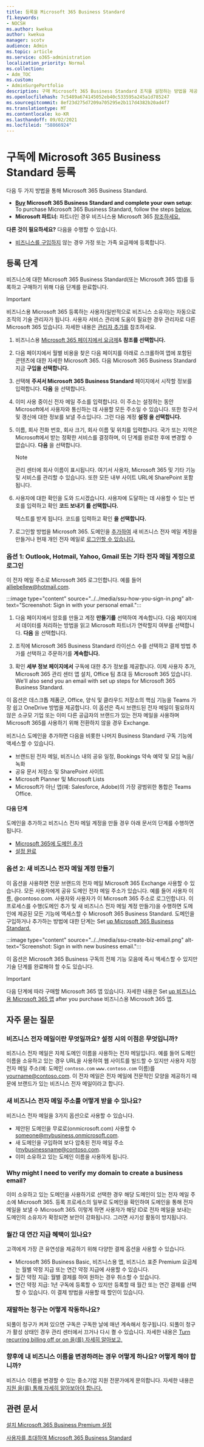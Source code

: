 ```yaml
---
title: 등록을 Microsoft 365 Business Standard
f1.keywords:
- NOCSH
ms.author: kwekua
author: kwekua
manager: scotv
audience: Admin
ms.topic: article
ms.service: o365-administration
localization_priority: Normal
ms.collection:
- Adm_TOC
ms.custom:
- AdminSurgePortfolio
description: 구매 Microsoft 365 Business Standard 조직을 설정하는 방법을 제공합니다.
ms.openlocfilehash: 7c5489a674145052eb40c533595a245a1d785247
ms.sourcegitcommit: 8ef23d275d7209a705295e2b117d4382b20ad4f7
ms.translationtype: MT
ms.contentlocale: ko-KR
ms.lasthandoff: 09/02/2021
ms.locfileid: "58866924"
---
```

# <a name="sign-up-for-a-microsoft-365-business-standard-subscription"></a>구독에 Microsoft 365 Business Standard 등록

다음 두 가지 방법을 통해 Microsoft 365 Business Standard.
- **[Buy](https://go.microsoft.com/fwlink/?linkid=2109397) Microsoft 365 Business Standard and complete your own setup**: To purchase Microsoft 365 Business Standard, follow the steps [below.](#sign-up-steps)
- **Microsoft 파트너:** 파트너인 경우 비즈니스용 Microsoft 365 [참조하세요.](../../business/get-microsoft-365-business.md)

**다른 것이 필요하세요?** 다음을 수행할 수 있습니다.

- [비즈니스를 구입하지](https://go.microsoft.com/fwlink/?linkid=2109398) 않는 경우 가정 또는 가족 요금제에 등록합니다.

## <a name="sign-up-steps"></a>등록 단계

비즈니스에 대한 Microsoft 365 Business Standard(또는 Microsoft 365 앱)를 등록하고 구매하기 위해 다음 단계를 완료합니다.

> [!IMPORTANT]
> 비즈니스용 Microsoft 365 등록하는 사용자(일반적으로 비즈니스 소유자)는 자동으로 조직의 기술 관리자가 됩니다. 사용자 서비스 관리에 도움이 필요한 경우 관리자로 다른 Microsoft 365 있습니다. 자세한 내용은 [관리자 추가를](../../business-video/add-admin.md) 참조하세요.

1. 비즈니스용 [Microsoft 365 페이지에서 요금제](https://go.microsoft.com/fwlink/?linkid=2109654)& **참조를 선택합니다.**
2. 다음 페이지에서 월별 비용을 찾은 다음 페이지를 아래로 스크롤하여 앱에 포함된 콘텐츠에 대한 자세한 Microsoft 365. 다음 Microsoft 365 Business Standard 지금 **구입을 선택합니다.**
3. 선택해 **주셔서 Microsoft 365 Business Standard** 페이지에서 시작할 정보를 입력합니다. **다음** 을 선택합니다.
4. 이미 사용 중이신 전자 메일 주소를 입력합니다. 이 주소는 설정하는 동안 Microsoft에서 사용자와 통신하는 데 사용할 모든 주소일 수 있습니다. 또한 청구서 및 갱신에 대한 정보를 보낼 주소입니다. 그런 다음 계정 **설정 을 선택합니다.**
5. 이름, 회사 전화 번호, 회사 크기, 회사 이름 및 위치를 입력합니다. 국가 또는 지역은 Microsoft에서 받는 정확한 서비스를 결정하며, 이 단계를 완료한 후에 변경할 수 없습니다. **다음** 을 선택합니다.

    > [!NOTE]
    > 관리 센터에 회사 이름이 표시됩니다. 여기서 사용자, Microsoft 365 및 기타 기능 및 서비스를 관리할 수 있습니다. 또한 모든 내부 사이트 URL에 SharePoint 포함됩니다.

6. 사용자에 대한 확인을 도와 드시겠습니다. 사용자에 도달하는 데 사용할 수 있는 번호를 입력하고 확인 **코드 보내기 를 선택합니다.**

   텍스트를 받게 됩니다. 코드를 입력하고 확인 **을 선택합니다.**

7. 로그인할 방법을 Microsoft 365. 도메인을 [추가하여](#option-2-create-a-new-business-email-account) 새 비즈니스 전자 메일 계정을 만들거나 현재 개인 전자 메일로 [로그인할 수 있습니다.](#option-1-sign-in-with-your-outlook-hotmail-yahoo-gmail-or-other-email-account)

### <a name="option-1-sign-in-with-your-outlook-hotmail-yahoo-gmail-or-other-email-account"></a>옵션 1: Outlook, Hotmail, Yahoo, Gmail 또는 기타 전자 메일 계정으로 로그인

이 전자 메일 주소로 Microsoft 365 로그인합니다. 예를 들어 alliebellew@hotmail.com.

:::image type="content" source="../../media/ssu-how-you-sign-in.png" alt-text="Screenshot: Sign in with your personal email.":::

1. 다음 페이지에서 암호를 만들고 계정 **만들기를** 선택하여 계속합니다. 다음 페이지에서 데이터를 처리하는 방법을 읽고 Microsoft 파트너가 연락할지 여부를 선택합니다. **다음** 을 선택합니다.

2. 조직에 Microsoft 365 Business Standard 라이선스 수를 선택하고 결제 방법  추가를 선택하고 주문하기를 **계속합니다.**

3. 확인 **세부 정보 페이지에서** 구독에 대한 추가 정보를 제공합니다. 이제 사용자 추가, Microsoft 365 관리 센터 앱 설치, Office 팀 초대 등 Microsoft 365 있습니다. We'll also send you an email with set up steps for Microsoft 365 Business Standard.

이 옵션은 데스크톱 제품군, Office, 양식 및 클라우드 저장소의 핵심 기능을 Teams 가장 쉽고 OneDrive 방법을 제공합니다. 이 옵션은 즉시 브랜드된 전자 메일이 필요하지 않은 소규모 기업 또는 이미 다른 공급자의 브랜드가 있는 전자 메일을 사용하며 Microsoft 365를 사용하기 위해 전환하지 않을 경우 Exchange.

<!--This option isn't recommended for larger businesses, including specialty industries such as healthcare or legal.-->

비즈니스 도메인을 추가하면 다음을 비롯한 나머지 Business Standard 구독 기능에 액세스할 수 있습니다.

- 브랜드된 전자 메일, 비즈니스 내의 공유 일정, Bookings 약속 예약 및 모임 녹음/녹화
- 공유 문서 저장소 및 SharePoint 사이트
- Microsoft Planner 및 Microsoft Lists
- Microsoft가 아닌 앱(예: Salesforce, Adobe)의 가장 광범위한 통합은 Teams Office.

#### <a name="next-steps"></a>다음 단계

도메인을 추가하고 비즈니스 전자 메일 계정을 만들 경우 아래 문서의 단계를 수행하면 됩니다.

- [Microsoft 365에 도메인 추가](../setup/add-domain.md)
- [설정 완료](../setup/setup-business-standard.md#finish-setting-up)

### <a name="option-2-create-a-new-business-email-account"></a>옵션 2: 새 비즈니스 전자 메일 계정 만들기

이 옵션을 사용하면 전문 브랜드의 전자 메일 Microsoft 365 Exchange 사용할 수 있습니다. 모든 사용자에게 공유 도메인 전자 메일 주소가 있습니다. 예를 들어 사용자 이름, @contoso.com. 사용자와 사용자가 이 Microsoft 365 주소로 로그인합니다. 이 프로세스를 수행(도메인 추가 및 새 비즈니스 전자 메일 계정 만들기)을 수행하면 도메인에 제공된 모든 기능에 액세스할 수 Microsoft 365 Business Standard. 도메인을 구입하거나 추가하는 방법에 대한 단계는 Set [up Microsoft 365 Business Standard.](../setup/setup-business-standard.md)

:::image type="content" source="../../media/ssu-create-biz-email.png" alt-text="Screenshot: Sign in with new business email.":::

이 옵션은 Microsoft 365 Business 구독의 전체 기능 모음에 즉시 액세스할 수 있지만 기술 단계를 완료해야 할 수도 있습니다.

> [!IMPORTANT]
> 다음 단계에 따라 구매할 Microsoft 365 앱 있습니다. 자세한 내용은 Set [up 비즈니스용 Microsoft 365 앱](../setup/setup-apps-for-business.md) after you purchase 비즈니스용 Microsoft 365 앱.

## <a name="frequently-asked-questions"></a>자주 묻는 질문

### <a name="what-is-a-business-email-and-what-are-the-advantages-to-setting-one-up"></a>비즈니스 전자 메일이란 무엇일까요? 설정 시의 이점은 무엇입니까?

비즈니스 전자 메일은 자체 도메인 이름을 사용하는 전자 메일입니다. 예를 들어 도메인 이름을 소유하고 있는 경우 URL을 사용하여 웹 사이트를 빌드할 수 있지만 사용자 지정 전자 메일 주소(예: 도메인 `contoso.com` `www.contoso.com` 이름)를 yourname@contoso.com. 이 전자 메일은 전자 메일에 전문적인 모양을 제공하기 때문에 브랜드가 있는 비즈니스 전자 메일이라고 합니다.

### <a name="how-do-i-get-a-new-business-email-address"></a>새 비즈니스 전자 메일 주소를 어떻게 받을 수 있나요?

비즈니스 전자 메일을 3가지 옵션으로 사용할 수 있습니다.

- 제안된 도메인을 무료로(onmicrosoft.com) 사용할 수 someone@mybusiness.onmicrosoft.com.
- 새 도메인을 구입하여 보다 압축된 전자 메일 주소(mybusinessname@contoso.com.
- 이미 소유하고 있는 도메인 이름을 사용하게 됩니다.

### <a name="why-might-i-need-to-verify-my-domain-to-create-a-business-email"></a>Why might I need to verify my domain to create a business email?

이미 소유하고 있는 도메인을 사용하기로 선택한 경우 해당 도메인이 있는 전자 메일 주소에 Microsoft 365. 등록 프로세스의 일부로 도메인을 확인하여 도메인을 통해 전자 메일을 보낼 수 Microsoft 365.  이렇게 하면 사용자가 해당 ID로 전자 메일을 보내는 도메인의 소유자가 확정되면 보안이 강화됩니다. 그러면 사기성 활동이 방지됩니다.

### <a name="is-there-a-benefit-to-paying-monthly-vs-annually"></a>월간 대 연간 지급 혜택이 있나요?

고객에게 가장 큰 유연성을 제공하기 위해 다양한 결제 옵션을 사용할 수 있습니다.

- Microsoft 365 Business Basic, 비즈니스용 앱, 비즈니스 표준 Premium 요금제는 월별 약정 지급 또는 연간 약정 지급에 사용할 수 있습니다.
- 월간 약정 지급: 월별 결제를 하여 원하는 경우 취소할 수 있습니다.
- 연간 약정 지급: 1년 구독에 등록할 수 있지만 등록할 때 월간 또는 연간 결제를 선택할 수 있습니다. 이 결제 방법을 사용할 때 할인이 있습니다.

### <a name="how-does-recurring-billing-work"></a>재발하는 청구는 어떻게 작동하나요?

되풀이 청구가 켜져 있으면 구독은 구독한 날에 매년 계속해서 청구됩니다. 되풀이 청구가 활성 상태인 경우 관리 센터에서 끄거나 다시 켤 수 있습니다. 자세한 내용은 [Turn recurring billing off or on 을(를) 자세히 알아보고,](../../commerce/subscriptions/renew-your-subscription.md#turn-recurring-billing-off-or-on)

### <a name="what-if-i-want-to-change-my-business-name-in-future-how-do-i-do-that"></a>향후에 내 비즈니스 이름을 변경하려는 경우 어떻게 하나요? 어떻게 해야 합니까?

비즈니스 이름을 변경할 수 있는 중소기업 지원 전문가에게 문의합니다. 자세한 내용은 [지원 을(를) 통해 자세히 알아보아야 합니다.](../../business-video/get-help-support.md)

## <a name="related-articles"></a>관련 문서

[설치 Microsoft 365 Business Premium 설정](../../business/set-up.md)

[사용자를 초대하여 Microsoft 365 Business Standard](user-invite-business-standard.md)
